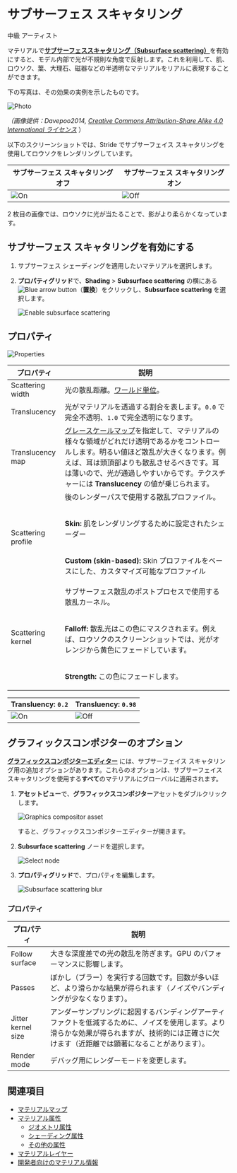 # サブサーフェス スキャタリング
<!--
# Subsurface scattering
-->

<span class="label label-doc-level">中級</span>
<span class="label label-doc-audience">アーティスト</span>
<!--
<span class="label label-doc-level">Intermediate</span>
<span class="label label-doc-audience">Artist</span>
-->

マテリアルで[**サブサーフェススキャタリング（Subsurface scattering）**](https://ja.wikipedia.org/wiki/%E3%82%B5%E3%83%96%E3%82%B5%E3%83%BC%E3%83%95%E3%82%A7%E3%82%B9%E3%83%BB%E3%82%B9%E3%82%AD%E3%83%A3%E3%82%BF%E3%83%AA%E3%83%B3%E3%82%B0)を有効にすると、モデル内部で光が不規則な角度で反射します。これを利用して、肌、ロウソク、葉、大理石、磁器などの半透明なマテリアルをリアルに表現することができます。
<!--
When you enable **subsurface scattering** on a material, light is reflected at irregular angles inside the model. You can use this to realistically render translucent materials such as skin, wax, leaves, marble, and porcelain.
-->

下の写真は、その効果の実例を示したものです。
<!--
The photo below demonstrates a real-life example of the effect:
-->

![Photo](media/skin-subsurface-scattering-photo.jpg)

*（画像提供：Davepoo2014, [Creative Commons Attribution-Share Alike 4.0 International ライセンス](https://creativecommons.org/licenses/by-sa/4.0/deed.en)* ）
<!--
*(Image courtesy of Davepoo2014, shared under [Creative Commons Attribution-Share Alike 4.0 International license](https://creativecommons.org/licenses/by-sa/4.0/deed.en))*
-->

以下のスクリーンショットでは、Stride でサブサーフェイス スキャタリングを使用してロウソクをレンダリングしています。
<!--
The screenshots below demonstrate the use of subsurface scattering in Stride to render wax:
-->

| サブサーフェス スキャタリング　オフ| サブサーフェス スキャタリング　オン
|---------------------------------|------------------------
| ![On](media/candles-ss-off.jpg) | ![Off](media/candles-ss-on.jpg)

<!--
| Subsurface scattering off       | Subsurface scattering on
|---------------------------------|------------------------
| ![On](media/candles-ss-off.jpg) | ![Off](media/candles-ss-on.jpg)
-->

2 枚目の画像では、ロウソクに光が当たることで、影がより柔らかくなっています。
<!--
The shadows are much softer in the second image, as more light passes through the candles.
-->

## サブサーフェス スキャタリングを有効にする
<!--
## Enable subsurface scattering
-->

1. サブサーフェス シェーディングを適用したいマテリアルを選択します。

2. **プロパティグリッド**で、**Shading** > **Subsurface scattering** の横にある ![Blue arrow button](../../game-studio/media/blue-arrow-icon.png)（**置換**）をクリックし、**Subsurface scattering** を選択します。

    ![Enable subsurface scattering](media/enable-subsurface-scattering.png)

<!--
1. Select the material you want to use subsurface shading.

2. In the Property Grid, under **Shading**, next to **Subsurface scattering**, click ![Blue arrow button](~/manual/game-studio/media/blue-arrow-icon.png) (**Replace**) and choose **Subsurface scattering**.

    ![Enable subsurface scattering](media/enable-subsurface-scattering.png)
-->

## プロパティ
<!--
## Properties
-->

![Properties](media/subsurface-scattering-properties.png)

| プロパティ           | 説明
|--------------------|--------------------
| Scattering width   | 光の散乱距離。[ワールド単位](../../game-studio/world-units.md)。
| Translucency       | 光がマテリアルを透過する割合を表します。`0.0` で完全不透明、`1.0` で完全透明になります。
| Translucency map   | [グレースケールマップ](material-maps.md)を指定して、マテリアルの様々な領域がどれだけ透明であるかをコントロールします。明るい値ほど散乱が大きくなります。例えば、耳は頭頂部よりも散乱させるべきです。耳は薄いので、光が通過しやすいからです。テクスチャーには **Translucency** の値が乗じられます。
| Scattering profile | 後のレンダーパスで使用する散乱プロファイル。<p><br>**Skin:** 肌をレンダリングするために設定されたシェーダー <p><br>**Custom (skin-based):** Skin プロファイルをベースにした、カスタマイズ可能なプロファイル
| Scattering kernel  | サブサーフェス散乱のポストプロセスで使用する散乱カーネル。 <p><br>**Falloff:** 散乱光はこの色にマスクされます。例えば、ロウソクのスクリーンショットでは、光がオレンジから黄色にフェードしています。 <p><br>**Strength:** この色にフェードします。

<!--
| Property           | Function
|--------------------|--------------------
| Scattering width   | How far the light scatters in [world units](../../game-studio/world-units.md)
| Translucency       | How much light pentrates the material. `0.0` is no translucency; `1.0` is max.
| Translucency map   | Specify a [grayscale map](material-maps.md) to control how translucent different regions of the material are. Brighter values produce more scattering. For example, ears should scatter more light than the top of the head, because they're thinner and therefore light passes through them more easily. The texture is multiplied by the **Translucency** parameter.
| Scattering profile | The scattering profile to use during the forward render pass. <p><br>**Skin:** A preconfigured shader for rendering skin <p><br>**Custom (skin-based):** A profile based on the Skin profile you can customize yourself
| Scattering kernel  | The scattering kernel to use in the subsurface scattering post process. <p><br>**Falloff:** Scattered light is masked to this color. For example, in the screenshot of the candles, the light fades to an orange-yellow. <p><br>**Strength:** Fades to this color
-->

| Transluency: `0.2`                        | Transluency: `0.98`
|-------------------------------------------|--------------------
| ![On](media/candles-translucency-02.jpg)  | ![Off](media/candles-translucency-98.jpg)

<!--
| Transluency: `0.2`                        | Transluency: `0.98`
|-------------------------------------------|--------------------
| ![On](media/candles-translucency-02.jpg)  | ![Off](media/candles-translucency-98.jpg)
-->

## グラフィックスコンポジターのオプション
<!--
## Graphics compositor options
-->

**[グラフィックスコンポジターエディター](../graphics-compositor/index.md)** には、サブサーフェイス スキャタリング用の追加オプションがあります。これらのオプションは、サブサーフェイス スキャタリングを使用する**すべて**のマテリアルにグローバルに適用されます。
<!--
There are additional subsurface scattering options in the **[graphics compositor editor](../graphics-compositor/index.md)**. These options apply globally to **all** materials that use subsurface scattering.
-->

1. **アセットビュー**で、**グラフィックスコンポジター**アセットをダブルクリックします。

    ![Graphics compositor asset](../graphics-compositor/media/graphics-compositor-asset.png)

    すると、グラフィックスコンポジターエディターが開きます。

2. **Subsurface scattering** ノードを選択します。

    ![Select node](media/select-subsurface-scattering-node.png)

3. **プロパティグリッド**で、プロパティを編集します。

    ![Subsurface scattering blur](media/subsurface-scattering-blur-properties.png)

<!--
1. In the **Asset View** (in the bottom pane by default), double-click the **Graphics Compositor** asset.

    ![Graphics compositor asset](../graphics-compositor/media/graphics-compositor-asset.png)

    The graphics compositor editor opens.

2. Select the **Subsurface scattering** node.

    ![Select node](media/select-subsurface-scattering-node.png)

3. In the **Property Grid** (on the right by default), edit the properties.

    ![Subsurface scattering blur](media/subsurface-scattering-blur-properties.png)
-->

### プロパティ
<!--
### Properties
-->

| プロパティ      | 説明
|----------------|-----------
| Follow surface | 大きな深度差での光の散乱を防ぎます。GPU のパフォーマンスに影響します。
| Passes         | ぼかし（ブラー）を実行する回数です。回数が多いほど、より滑らかな結果が得られます（ノイズやバンディングが少なくなります）。
| Jitter kernel size | アンダーサンプリングに起因するバンディングアーティファクトを低減するために、ノイズを使用します。より滑らかな効果が得られますが、技術的には正確さに欠けます（近距離では顕著になることがあります）。
| Render mode    | デバッグ用にレンダーモードを変更します。

<!--
| Property       | Function
|----------------|-----------
| Follow surface | Prevent light scattering across large depth differences. Affects GPU performance.
| Passes         | The number of times the blur is executed. More passes produce smoother results (less noise and banding).
| Jitter kernel size | Use noise to reduce banding artifacts caused by undersampling. Creates a smoother effect, but is technically less accurate (sometimes noticeable at close distances).
| Render mode    | Change the render mode for debugging purposes
-->

## 関連項目
<!--
## See also
-->

* [マテリアルマップ](material-maps.md)
* [マテリアル属性](material-attributes.md)
    * [ジオメトリ属性](geometry-attributes.md)
    * [シェーディング属性](shading-attributes.md)
    * [その他の属性](misc-attributes.md)
* [マテリアルレイヤー](material-layers.md)
* [開発者向けのマテリアル情報](materials-for-developers.md)

<!--
* [Material maps](material-maps.md)
* [Material attributes](material-attributes.md)
    * [Geometry attributes](geometry-attributes.md)
    * [Shading attributes](shading-attributes.md)
    * [Misc attributes](misc-attributes.md)
* [Material layers](material-layers.md)
* [Materials for developers](materials-for-developers.md)
-->
